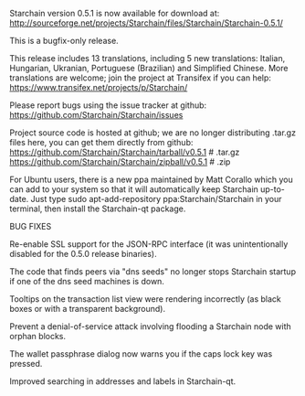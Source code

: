 Starchain version 0.5.1 is now available for download at:
http://sourceforge.net/projects/Starchain/files/Starchain/Starchain-0.5.1/

This is a bugfix-only release.

This release includes 13 translations, including 5 new translations:
Italian, Hungarian, Ukranian, Portuguese (Brazilian) and Simplified Chinese.
More translations are welcome; join the project at Transifex if you can help:
https://www.transifex.net/projects/p/Starchain/

Please report bugs using the issue tracker at github:
https://github.com/Starchain/Starchain/issues

Project source code is hosted at github; we are no longer
distributing .tar.gz files here, you can get them
directly from github:
https://github.com/Starchain/Starchain/tarball/v0.5.1  # .tar.gz
https://github.com/Starchain/Starchain/zipball/v0.5.1  # .zip

For Ubuntu users, there is a new ppa maintained by Matt Corallo which
you can add to your system so that it will automatically keep
Starchain up-to-date.  Just type
sudo apt-add-repository ppa:Starchain/Starchain
in your terminal, then install the Starchain-qt package.


BUG FIXES

Re-enable SSL support for the JSON-RPC interface (it was unintentionally
disabled for the 0.5.0 release binaries).

The code that finds peers via "dns seeds" no longer stops Starchain startup
if one of the dns seed machines is down.

Tooltips on the transaction list view were rendering incorrectly (as black boxes
or with a transparent background).

Prevent a denial-of-service attack involving flooding a Starchain node with
orphan blocks.

The wallet passphrase dialog now warns you if the caps lock key was pressed.

Improved searching in addresses and labels in Starchain-qt.
